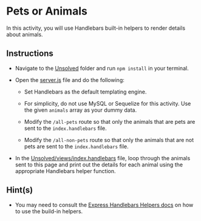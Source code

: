 # Pets or Animals

In this activity, you will use Handlebars built-in helpers to render details about animals.

## Instructions

* Navigate to the [Unsolved](Unsolved/) folder and run `npm install` in your terminal.

* Open the [server.js](Unsolved/server.js) file and do the following:

  * Set Handlebars as the default templating engine.

  * For simplicity, do not use MySQL or Sequelize for this activity. Use the given `animals` array as your dummy data. 

  * Modify the `/all-pets` route so that only the animals that are pets are sent to the `index.handlebars` file.

  * Modify the `/all-non-pets` route so that only the animals that are not pets are sent to the `index.handlebars` file.

* In the [Unsolved/views/index.handlebars](Unsolved/views/index.handlebars) file, loop through the animals sent to this page and print out the details for each animal using the appropriate Handlebars helper function.

## Hint(s)

* You may need to consult the [Express Handlebars Helpers docs](https://www.npmjs.com/package/express-handlebars#helpers) on how to use the build-in helpers. 